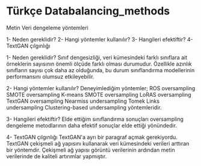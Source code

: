 # Türkçe Databalancing_methods
Metin Veri dengeleme yöntemleri

1- Neden gereklidir?
2- Hangi yöntemler kullanılır?
3- Hangileri efektiftir?
4- TextGAN çılgınlığı

1- Neden gereklidir?
Sınıf dengesizliği, veri kümesindeki farklı sınıflara ait örneklerin sayısının önemli ölçüde farklı olması durumudur. Özellikle azınlık sınıfların sayısı çok daha az olduğunda, bu durum sınıflandırma modellerinin performansını olumsuz etkileyebilir.


2- Hangi yöntemler kullanılır?
Deneyimlediğim yöntemler; 
ROS oversampling
SMOTE oversampling
K-means SMOTE oversampling
LoRAS oversampling
TextGAN oversampling
Nearmiss undersampling
Tomek Links undersampling
Clustering-based  undersampling yöntemleridir.

3- Hangileri efektiftir?
Elde ettiğim sınıflandırma sonuçları oversampling dengeleme metodlarının daha efektif sonuçlar elde ettiği yönündedir.

4- TextGAN çılgınlığı
TextGAN'a ayrı bir paragraf açmak gerekiyordu. TextGAN çekişmeli ağ yapısını kullanarak veri kümesindeki verileri arttıran bir yöntemdir. Çekişmeli ağ yapısı görüntü verilerinin ardından metin verilerinde de kaliteli artırımlar yapmıştır.
